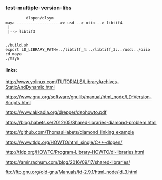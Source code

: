 ### test-multiple-version-libs

```
         dlopen/dlsym
maya ------------------->> usd --> oiio --> libtif4
 |
 |--> libtif3


./build.sh
export LD_LIBRARY_PATH=../libtiff_4:../libtiff_3:../usd:../oiio
cd maya
./maya

```

#### links:

http://www.yolinux.com/TUTORIALS/LibraryArchives-StaticAndDynamic.html

https://www.gnu.org/software/gnulib/manual/html_node/LD-Version-Scripts.html

https://www.akkadia.org/drepper/dsohowto.pdf

https://blog.habets.se/2012/05/Shared-libraries-diamond-problem.html

https://github.com/ThomasHabets/diamond_linking_example

https://www.tldp.org/HOWTO/html_single/C++-dlopen/

http://tldp.org/HOWTO/Program-Library-HOWTO/dl-libraries.html

https://amir.rachum.com/blog/2016/09/17/shared-libraries/

ftp://ftp.gnu.org/old-gnu/Manuals/ld-2.9.1/html_node/ld_3.html









